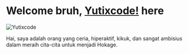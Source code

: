 # Welcome bruh, [Yutixcode!](http://yutixcode.xyz) here

![Yutixcode](https://komarev.com/ghpvc/?username=Yutixcode&label=Views&color=blue&style=plastic)

Hai, saya adalah orang yang ceria, hiperaktif, kikuk, dan sangat ambisius dalam meraih cita-cita untuk menjadi Hokage.
